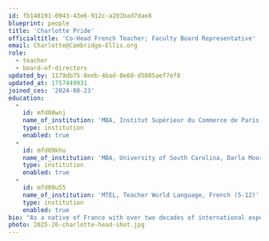 ```yaml
---
id: fb148191-0943-43e6-912c-a201bad7dae8
blueprint: people
title: 'Charlotte Pride'
officialtitle: 'Co-Head French Teacher; Faculty Board Representative'
email: Charlotte@Cambridge-Ellis.org
role:
  - teacher
  - board-of-directors
updated_by: 1179db75-8eeb-4bad-8e60-d5005aef7ef8
updated_at: 1757449931
joined_ces: '2024-08-23'
education:
  -
    id: mfd08wnj
    name_of_institution: 'MBA, Institut Supérieur du Commerce de Paris, France'
    type: institution
    enabled: true
  -
    id: mfd09khu
    name_of_institution: 'MBA, University of South Carolina, Darla Moore School of Business'
    type: institution
    enabled: true
  -
    id: mfd09u55
    name_of_institution: 'MTEL, Teacher World Language, French (5-12)'
    type: institution
    enabled: true
bio: "As a native of France with over two decades of international experience, I bring a passion for cultural exchange and language education to Cambridge-Ellis School. I am excited to combine my native French fluency, cultural expertise, and passion for teaching young learners to become confident global citizens. When not in the classroom, you'll find me in the kitchen (baking bread or cooking meals for friends and family), skiing with my family (husband and three children), cycling, or taking walks with our dog Zoé."
photo: 2025-26-charlotte-head-shot.jpg
---
```

